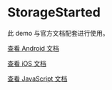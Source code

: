 # StorageStarted

此 demo 与官方文档配套进行使用。

[查看 Android 文档](https://leancloud.cn/docs/leanstorage_guide-java.html)

[查看 iOS 文档](https://leancloud.cn/docs/leanstorage_guide-objc.html)

[查看 JavaScript 文档](https://leancloud.cn/docs/leanstorage_guide-js.html)
